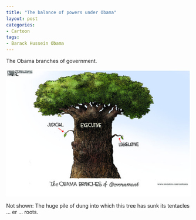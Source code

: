 ```yaml
---
title: "The balance of powers under Obama"
layout: post
categories:
- Cartoon
tags:
- Barack Hussein Obama
---
```


The Obama branches of government.

![The balance of powers under Obama](/assets/img/2013/08/Obamas-executive-branch.jpg)

Not shown: The huge pile of dung into which this tree has sunk its tentacles ... er ... roots.
